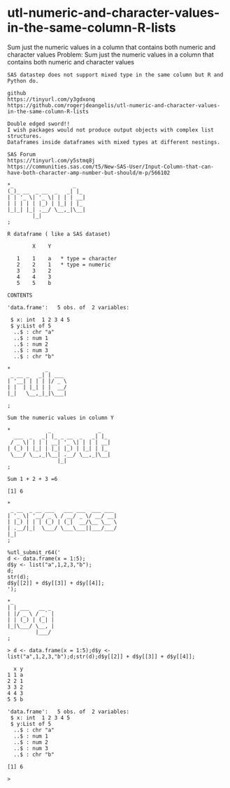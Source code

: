 # utl-numeric-and-character-values-in-the-same-column-R-lists
Sum just the numeric values in a column that contains both numeric and character values 
    Problem: Sum just the numeric values in a column that contains both numeric and character values                            
                                                                                                                                
    SAS datastep does not support mixed type in the same column but R and Python do.                                            
                                                                                                                                
    github                                                                                                                      
    https://tinyurl.com/y3gdxonq                                                                                                
    https://github.com/rogerjdeangelis/utl-numeric-and-character-values-in-the-same-column-R-lists                              
                                                                                                                                
    Double edged sword!!                                                                                                        
    I wish packages would not produce output objects with complex list structures.                                              
    Dataframes inside dataframes with mixed types at different nestings.                                                        
                                                                                                                                
    SAS Forum                                                                                                                   
    https://tinyurl.com/y5stmq8j                                                                                                
    https://communities.sas.com/t5/New-SAS-User/Input-Column-that-can-have-both-character-amp-number-but-should/m-p/566102      
                                                                                                                                
    *_                   _                                                                                                      
    (_)_ __  _ __  _   _| |_                                                                                                    
    | | '_ \| '_ \| | | | __|                                                                                                   
    | | | | | |_) | |_| | |_                                                                                                    
    |_|_| |_| .__/ \__,_|\__|                                                                                                   
            |_|                                                                                                                 
    ;                                                                                                                           
                                                                                                                                
    R dataframe ( like a SAS dataset)                                                                                           
                                                                                                                                
            X    Y                                                                                                              
                                                                                                                                
       1    1    a   * type = character                                                                                         
       2    2    1   * type = numeric                                                                                           
       3    3    2                                                                                                              
       4    4    3                                                                                                              
       5    5    b                                                                                                              
                                                                                                                                
    CONTENTS                                                                                                                    
                                                                                                                                
    'data.frame':   5 obs. of  2 variables:                                                                                     
                                                                                                                                
     $ x: int  1 2 3 4 5                                                                                                        
     $ y:List of 5                                                                                                              
      ..$ : chr "a"                                                                                                             
      ..$ : num 1                                                                                                               
      ..$ : num 2                                                                                                               
      ..$ : num 3                                                                                                               
      ..$ : chr "b"                                                                                                             
                                                                                                                                
    *           _                                                                                                               
     _ __ _   _| | ___                                                                                                          
    | '__| | | | |/ _ \                                                                                                         
    | |  | |_| | |  __/                                                                                                         
    |_|   \__,_|_|\___|                                                                                                         
                                                                                                                                
    ;                                                                                                                           
                                                                                                                                
    Sum the numeric values in column Y                                                                                          
                                                                                                                                
    *            _               _                                                                                              
      ___  _   _| |_ _ __  _   _| |_                                                                                            
     / _ \| | | | __| '_ \| | | | __|                                                                                           
    | (_) | |_| | |_| |_) | |_| | |_                                                                                            
     \___/ \__,_|\__| .__/ \__,_|\__|                                                                                           
                    |_|                                                                                                         
    ;                                                                                                                           
                                                                                                                                
    Sum 1 + 2 + 3 =6                                                                                                            
                                                                                                                                
    [1] 6                                                                                                                       
                                                                                                                                
    *                                                                                                                           
     _ __  _ __ ___   ___ ___  ___ ___                                                                                          
    | '_ \| '__/ _ \ / __/ _ \/ __/ __|                                                                                         
    | |_) | | | (_) | (_|  __/\__ \__ \                                                                                         
    | .__/|_|  \___/ \___\___||___/___/                                                                                         
    |_|                                                                                                                         
    ;                                                                                                                           
                                                                                                                                
    %utl_submit_r64('                                                                                                           
    d <- data.frame(x = 1:5);                                                                                                   
    d$y <- list("a",1,2,3,"b");                                                                                                 
    d;                                                                                                                          
    str(d);                                                                                                                     
    d$y[[2]] + d$y[[3]] + d$y[[4]];                                                                                             
    ');                                                                                                                         
                                                                                                                                
    *_                                                                                                                          
    | | ___   __ _                                                                                                              
    | |/ _ \ / _` |                                                                                                             
    | | (_) | (_| |                                                                                                             
    |_|\___/ \__, |                                                                                                             
             |___/                                                                                                              
    ;                                                                                                                           
                                                                                                                                
    > d <- data.frame(x = 1:5);d$y <- list("a",1,2,3,"b");d;str(d);d$y[[2]] + d$y[[3]] + d$y[[4]];                              
                                                                                                                                
      x y                                                                                                                       
    1 1 a                                                                                                                       
    2 2 1                                                                                                                       
    3 3 2                                                                                                                       
    4 4 3                                                                                                                       
    5 5 b                                                                                                                       
                                                                                                                                
    'data.frame':	5 obs. of  2 variables:                                                                                       
     $ x: int  1 2 3 4 5                                                                                                        
     $ y:List of 5                                                                                                              
      ..$ : chr "a"                                                                                                             
      ..$ : num 1                                                                                                               
      ..$ : num 2                                                                                                               
      ..$ : num 3                                                                                                               
      ..$ : chr "b"                                                                                                             
                                                                                                                                
    [1] 6                                                                                                                       
                                                                                                                                
    >                                                                                                                           
                                                                                                                                
